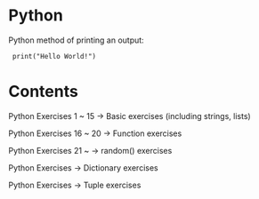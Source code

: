 # Python

Python method of printing an output:

     print("Hello World!") 




# Contents

Python Exercises 1 ~ 15 -> Basic exercises (including strings, lists)

Python Exercises 16 ~ 20 -> Function exercises

Python Exercises 21 ~ -> random() exercises

Python Exercises  -> Dictionary exercises

Python Exercises -> Tuple exercises
